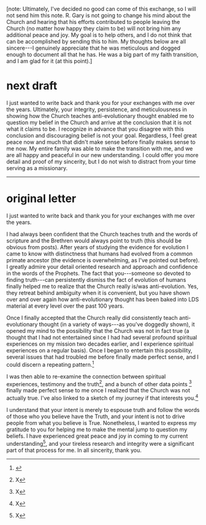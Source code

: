 [note: Ultimately, I've decided no good can come of this exchange, so I will not send him this note.  R. Gary is not going to change his mind about the Church and hearing that his efforts contributed to people leaving the Church (no matter how happy they claim to be) will not bring him any additional peace and joy.  My goal is to help others, and I do not think that can be accomplished by sending this to him.  My thoughts below are all sincere---I genuinely appreciate that he was meticulous and dogged enough to document all that he has.  He was a big part of my faith transition, and I am glad for it (at this point).]

# next draft

I just wanted to write back and thank you for your exchanges with me over the years.  Ultimately, your integrity, persistence, and meticulousness in showing how the Church teaches anti-evolutionary thought enabled me to question my belief in the Church and arrive at the conclusion that it is not what it claims to be.  I recognize in advance that you disagree with this conclusion and discouraging belief is not your goal.  Regardless, I feel great peace now and much that didn't make sense before finally makes sense to me now.  My entire family was able to make the transition with me, and we are all happy and peaceful in our new understanding.  I could offer you more detail and proof of my sincerity, but I do not wish to distract from your time serving as a missionary.

---
# original letter

I just wanted to write back and thank you for your exchanges with me over the years.

I had always been confident that the Church teaches truth and the words of scripture and the Brethren would always point to truth (this should be obvious from posts).  After years of studying the evidence for evolution I came to know with distinctness that humans had evolved from a common primate ancestor (the evidence is overwhelming, as I've pointed out before).  I greatly admire your detail oriented research and approach and confidence in the words of the Prophets.  The fact that you---someone so devoted to finding truth---can persistently dismiss the fact of evolution of humans finally helped me to realize that the Church really is/was anti-evolution.  Yes, they retreat behind ambiguity when it is convenient, but you have shown over and over again how anti-evolutionary thought has been baked into LDS material at every level over the past 100 years.

Once I finally accepted that the Church really did consistently teach anti-evolutionary thought (in a variety of ways---as you've doggedly shown), it opened my mind to the possibility that the Church was not in fact true (a thought that I had not entertained since I had had several profound spiritual experiences on my mission two decades earlier, and I experience spiritual experiences on a regular basis).  Once I began to entertain this possibility, several issues that had troubled me before finally made perfect sense, and I could discern a repeating pattern.[^repeating_pattern]

I was then able to re-examine the connection between spiritual experiences, testimony and the truth[^testimony], and a bunch of other data points [^five_key_facts] finally made perfect sense to me once I realized that the Church was not actually true.  I've also linked to a sketch of my journey if that interests you.[^my_journey]

I understand that your intent is merely to espouse truth and follow the words of those who you believe have the Truth, and your intent is not to drive people from what you believe is True.  Nonetheless, I wanted to express my gratitude to you for helping me to make the mental jump to question my beliefs.  I have experienced great peace and joy in coming to my current understanding[^my_beliefs], and your tireless research and integrity were a significant part of that process for me.  In all sincerity, thank you.

[^repeating_pattern]: <need to write>
[^five_key_facts]: X
[^testimony]: X
[^my_journey]: X
[^my_beliefs]: X
